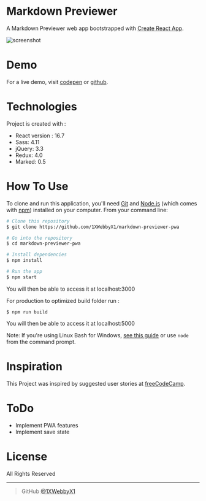 # Markdown Previewer
A Markdown Previewer web app bootstrapped with [Create React App](https://github.com/facebook/create-react-app).

![screenshot](https://i.ibb.co/tzHM9Zs/2011965-Krqy-BM-small-42d76ca2-9d5e-41e9-b464-b5a19a9e7944-1.png)

# Demo
For a live demo, visit [codepen](https://codepen.io/1xwebbyx1/full/KrqyBM) or [github](https://1xwebbyx1.github.io/markdown-previewer-pwa/).

# Technologies
Project is created with :
- React version : 16.7
- Sass: 4.11
- jQuery: 3.3
- Redux: 4.0
- Marked: 0.5

# How To Use

To clone and run this application, you'll need [Git](https://git-scm.com) and [Node.js](https://nodejs.org/en/download/) (which comes with [npm](http://npmjs.com)) installed on your computer. From your command line:

```bash
# Clone this repository
$ git clone https://github.com/1XWebbyX1/markdown-previewer-pwa

# Go into the repository
$ cd markdown-previewer-pwa

# Install dependencies
$ npm install

# Run the app
$ npm start
```
You will then be able to access it at localhost:3000


For production to optimized build folder run :
```
$ npm run build
```
You will then be able to access it at localhost:5000

Note: If you're using Linux Bash for Windows, [see this guide](https://www.howtogeek.com/261575/how-to-run-graphical-linux-desktop-applications-from-windows-10s-bash-shell/) or use `node` from the command prompt.


# Inspiration

This Project was inspired by  suggested  user stories  at [freeCodeCamp](https://learn.freecodecamp.org/front-end-libraries/front-end-libraries-projects/build-a-markdown-previewer).

# ToDo

- Implement PWA features
- Implement save state

# License

All Rights Reserved

---


> GitHub [@1XWebbyX1](https://github.com/1XWebbyX1)
